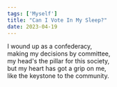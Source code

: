 ```yaml
---
tags: ['Myself']
title: "Can I Vote In My Sleep?"
date: 2023-04-19
---
```


I wound up as a confederacy,  
making my decisions by committee,  
my head's the pillar for this society,  
but my heart has got a grip on me,  
like the keystone to the community.
